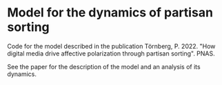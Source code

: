# Model for the dynamics of partisan sorting
Code for the model described in the publication Törnberg, P. 2022. "How digital media drive affective polarization through partisan sorting". PNAS.

See the paper for the description of the model and an analysis of its dynamics.
